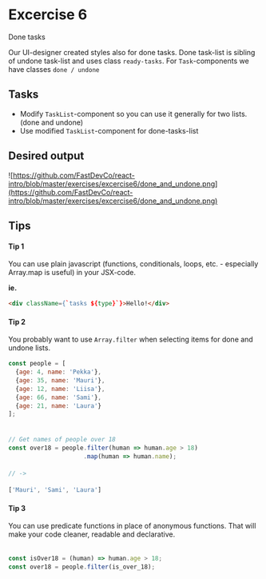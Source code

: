 # Excercise 6

Done tasks

Our UI-designer created styles also for done tasks. Done task-list is sibling of undone task-list and uses class `ready-tasks`.
For `Task`-components we have classes `done / undone`

## Tasks
- Modify `TaskList`-component so you can use it generally for two lists. (done and undone)
- Use modified `TaskList`-component for done-tasks-list

## Desired output
![https://github.com/FastDevCo/react-intro/blob/master/exercises/excercise6/done_and_undone.png](https://github.com/FastDevCo/react-intro/blob/master/exercises/excercise6/done_and_undone.png)


## Tips

#### Tip 1
You can use plain javascript (functions, conditionals, loops, etc. - especially Array.map is useful) in your JSX-code.

**ie.**

```html
<div className={`tasks ${type}`}>Hello!</div>
```

#### Tip 2
You probably want to use `Array.filter` when selecting items for done and undone lists.

```javascript
const people = [
  {age: 4, name: 'Pekka'},
  {age: 35, name: 'Mauri'},
  {age: 12, name: 'Liisa'},
  {age: 66, name: 'Sami'},
  {age: 21, name: 'Laura'}
];


// Get names of people over 18
const over18 = people.filter(human => human.age > 18)
                     .map(human => human.name);

// ->

['Mauri', 'Sami', 'Laura']

```
#### Tip 3

You can use predicate functions in place of anonymous functions. That will make your code cleaner, readable and declarative.

```javascript

const isOver18 = (human) => human.age > 18;
const over18 = people.filter(is_over_18);

```
